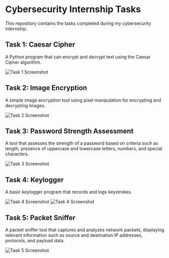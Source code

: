 # Cybersecurity Internship Tasks

This repository contains the tasks completed during my cybersecurity internship.

## Task 1: Caesar Cipher
A Python program that can encrypt and decrypt text using the Caesar Cipher algorithm.

![Task 1 Screenshot](Task1/TASK_1_output.png)

## Task 2: Image Encryption
A simple image encryption tool using pixel manipulation for encrypting and decrypting images.

![Task 2 Screenshot](task2/TASK_2_output.png)

## Task 3: Password Strength Assessment
A tool that assesses the strength of a password based on criteria such as length, presence of uppercase and lowercase letters, numbers, and special characters.

![Task 3 Screenshot](task3/TASK_3_output.png)

## Task 4: Keylogger
A basic keylogger program that records and logs keystrokes.

![Task 4 Screenshot](task4/TASK_4_output.png)
![Task 4 Screenshot](task4/TASK_4_Keylogger.png)

## Task 5: Packet Sniffer
A packet sniffer tool that captures and analyzes network packets, displaying relevant information such as source and destination IP addresses, protocols, and payload data.

![Task 5 Screenshot](task5/TASK_5_output.png)

